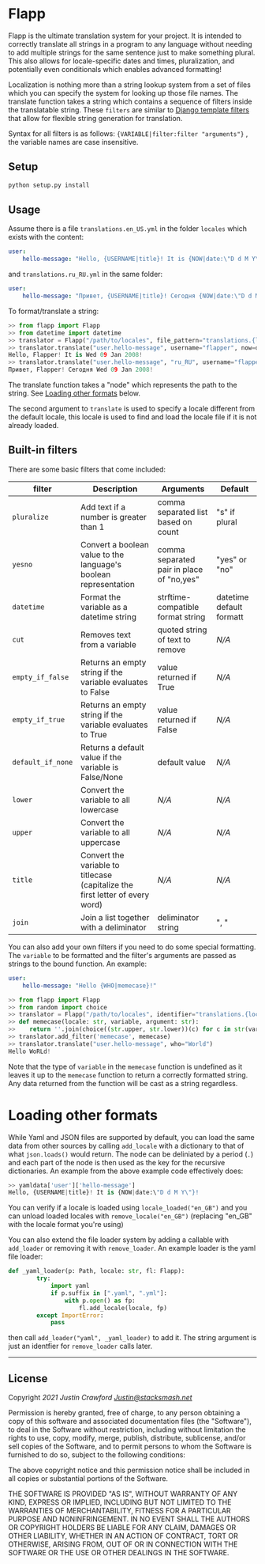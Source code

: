 # Flapp

Flapp is the ultimate translation system for your project. It is intended to correctly
translate all strings in a program to any language without needing to add multiple
strings for the same sentence just to make something plural. This also allows for
locale-specific dates and times, pluralization, and potentially even conditionals
which enables advanced formatting!

Localization is nothing more than a string lookup system from a set of files which
you can specify the system for looking up those file names. The translate function
takes a string which contains a sequence of filters inside the translatable string.
These `filters` are similar to [Django template filters](https://docs.djangoproject.com/en/3.2/topics/templates/#filters)
that allow for flexible string generation for translation.

Syntax for all filters is as follows:
`{VARIABLE|filter:filter "arguments"}`
, the variable names are case insensitive.

## Setup
```bash
python setup.py install
```

## Usage

Assume there is a file `translations.en_US.yml` in the folder `locales` which exists with the content:
```yaml
user:
    hello-message: "Hello, {USERNAME|title}! It is {NOW|date:\"D d M Y\"}!"
```
and `translations.ru_RU.yml` in the same folder:
```yaml
user:
    hello-message: "Привет, {USERNAME|title}! Сегодня {NOW|date:\"D d M Y\"}!"
```

To format/translate a string:
```python
>> from flapp import Flapp
>> from datetime import datetime
>> translator = Flapp("/path/to/locales", file_pattern="translations.{locale}.yml", default="en_US")
>> translator.translate("user.hello-message", username="flapper", now=datetime.now())
Hello, Flapper! It is Wed 09 Jan 2008!
>> translator.translate("user.hello-message", "ru_RU", username="flapper", now=datetime.now())
Привет, Flapper! Сегодня Wed 09 Jan 2008!
```

The translate function takes a "node" which represents the path to the string. See [Loading other formats](#Loading-other-formats) below.

The second argument to `translate` is used to specify a locale different from the default locale, this locale is used to find and load the
locale file if it is not already loaded.

## Built-in filters

There are some basic filters that come included:

| filter | Description | Arguments | Default |
| ----------- | ----------- | ----------- | ----------- |
| `pluralize` | Add text if a number is greater than 1 | comma separated list based on count | "s" if plural |
| `yesno` | Convert a boolean value to the language's boolean representation | comma separated pair in place of "no,yes" | "yes" or "no" |
| `datetime` | Format the variable as a datetime string | strftime-compatible format string | datetime default formatt |
| `cut` | Removes text from a variable | quoted string of text to remove | *N/A* |
| `empty_if_false` | Returns an empty string if the variable evaluates to False | value returned if True | *N/A* |
| `empty_if_true` | Returns an empty string if the variable evaluates to True | value returned if False | *N/A* |
| `default_if_none` | Returns a default value if the variable is False/None | default value | *N/A* |
| `lower` | Convert the variable to all lowercase | *N/A* | *N/A* |
| `upper` | Convert the variable to all uppercase | *N/A* | *N/A* |
| `title` | Convert the variable to titlecase (capitalize the first letter of every word) | *N/A* | *N/A* |
| `join` | Join a list together with a deliminator | deliminator string | ", " |

You can also add your own filters if you need to do some special formatting. The `variable` to be formatted and the filter's arguments
are passed as strings to the bound function. An example:
```yaml
user:
    hello-message: "Hello {WHO|memecase}!"
```

```python
>> from flapp import Flapp
>> from random import choice
>> translator = Flapp("/path/to/locales", identifier="translations.{locale}.yml", default="en_US")
>> def memecase(locale: str, variable, argument: str):
>>    return ''.join(choice((str.upper, str.lower))(c) for c in str(variable))
>> translator.add_filter('memecase', memecase)
>> translator.translate("user.hello-message", who="World")
Hello WoRLd!
```

Note that the type of `variable` in the `memecase` function is undefined as it leaves it up to the `memecase` function
to return a correctly formatted string. Any data returned from the function will be cast as a string regardless.

# Loading other formats

While Yaml and JSON files are supported by default, you can load the same
data from other sources by calling `add_locale` with a dictionary to that
of what `json.loads()` would return. The node can be deliniated by a period (`.`)
and each part of the node is then used as the key for the recursive dictionaries.
An example from the above example code effectively does:

```python
>> yamldata['user']['hello-message']
Hello, {USERNAME|title}! It is {NOW|date:\"D d M Y\"}!
```

You can verify if a locale is loaded using `locale_loaded("en_GB")` and you can unload
loaded locales with `remove_locale("en_GB")` (replacing "en_GB" with the locale format you're using)

You can also extend the file loader system by adding a callable with `add_loader` or removing it with
`remove_loader`. An example loader is the yaml file loader:

```python
def _yaml_loader(p: Path, locale: str, fl: Flapp):
		try:
			import yaml
			if p.suffix in [".yaml", ".yml"]:
				with p.open() as fp:
					fl.add_locale(locale, fp)
		except ImportError:
			pass
```
then call `add_loader("yaml", _yaml_loader)` to add it. The string argument is just an identfier for `remove_loader` calls later.

---

## License
Copyright *2021 Justin Crawford <Justin@stacksmash.net>*

Permission is hereby granted, free of charge, to any person
obtaining a copy of this software and associated documentation 
files (the "Software"), to deal in the Software without 
restriction, including without limitation the rights to use, 
copy, modify, merge, publish, distribute, sublicense, and/or 
sell copies of the Software, and to permit persons to whom the
Software is furnished to do so, subject to the following conditions:

The above copyright notice and this permission notice shall be 
included in all copies or substantial portions of the Software.

THE SOFTWARE IS PROVIDED "AS IS", WITHOUT WARRANTY OF ANY KIND,
EXPRESS OR IMPLIED, INCLUDING BUT NOT LIMITED TO THE WARRANTIES
OF MERCHANTABILITY, FITNESS FOR A PARTICULAR PURPOSE AND 
NONINFRINGEMENT. IN NO EVENT SHALL THE AUTHORS OR COPYRIGHT
HOLDERS BE LIABLE FOR ANY CLAIM, DAMAGES OR OTHER LIABILITY,
WHETHER IN AN ACTION OF CONTRACT, TORT OR OTHERWISE, ARISING FROM,
OUT OF OR IN CONNECTION WITH THE SOFTWARE OR THE USE OR OTHER
DEALINGS IN THE SOFTWARE.
